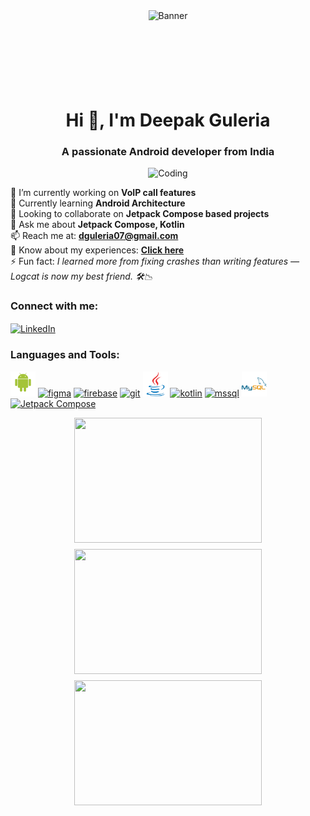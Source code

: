 <!-- BANNER with controlled height -->
<div align="center" style="height:120px; overflow:hidden;">
  <img src="https://1.bp.blogspot.com/-7A4WynwLsMw/XbBpCXG8fHI/AAAAAAAAMt4/uOa1bpLskYgrwGbllhSu2SDj_Mig8SXJQCLcBGAsYHQ/s1600/2000_600px.gif" 
       alt="Banner" style="width: 100%;" />
</div>

<!-- HEADER -->
<h1 align="center">Hi 👋, I'm Deepak Guleria</h1>
<h3 align="center">A passionate Android developer from India</h3>

<!-- CODING GIF centered for mobile friendliness -->
<div align="center">
  <img src="https://cdn.dribbble.com/users/1162077/screenshots/3848914/programmer.gif" alt="Coding" width="300" />
</div>

<!-- BIO -->
<p>
  🔭 I’m currently working on <strong>VoIP call features</strong><br>
  🌱 Currently learning <strong>Android Architecture</strong><br>
  👯 Looking to collaborate on <strong>Jetpack Compose based projects</strong><br>
  💬 Ask me about <strong>Jetpack Compose, Kotlin</strong><br>
  📫 Reach me at: <a href="mailto:dguleria07@gmail.com"><strong>dguleria07@gmail.com</strong></a><br>
  📄 Know about my experiences: <a href="https://drive.google.com/file/d/198xJnmvw2uQpF2cAmF8c_Y3SwQlNOI-q/view?usp=drive_link" target="_blank"><strong>Click here</strong></a><br>
  ⚡ Fun fact: <em>I learned more from fixing crashes than writing features — Logcat is now my best friend. 🛠️📉</em>
</p>

<!-- CONNECT -->
<h3 align="left">Connect with me:</h3>
<p align="left">
  <a href="https://www.linkedin.com/in/deepak-guleria-341392354/" target="blank">
    <img align="center" src="https://raw.githubusercontent.com/rahuldkjain/github-profile-readme-generator/master/src/images/icons/Social/linked-in-alt.svg" alt="LinkedIn" height="30" width="40" />
  </a>
</p>

<!-- TOOLS -->
<h3 align="left">Languages and Tools:</h3>
<p align="left"> 
  <a href="https://developer.android.com" target="_blank"><img src="https://raw.githubusercontent.com/devicons/devicon/master/icons/android/android-original-wordmark.svg" alt="android" width="40" height="40"/></a> 
  <a href="https://www.figma.com/" target="_blank"><img src="https://www.vectorlogo.zone/logos/figma/figma-icon.svg" alt="figma" width="40" height="40"/></a> 
  <a href="https://firebase.google.com/" target="_blank"><img src="https://www.vectorlogo.zone/logos/firebase/firebase-icon.svg" alt="firebase" width="40" height="40"/></a> 
  <a href="https://git-scm.com/" target="_blank"><img src="https://www.vectorlogo.zone/logos/git-scm/git-scm-icon.svg" alt="git" width="40" height="40"/></a> 
  <a href="https://www.java.com" target="_blank"><img src="https://raw.githubusercontent.com/devicons/devicon/master/icons/java/java-original.svg" alt="java" width="40" height="40"/></a> 
  <a href="https://kotlinlang.org" target="_blank"><img src="https://www.vectorlogo.zone/logos/kotlinlang/kotlinlang-icon.svg" alt="kotlin" width="40" height="40"/></a> 
  <a href="https://www.microsoft.com/en-us/sql-server" target="_blank"><img src="https://www.svgrepo.com/show/303229/microsoft-sql-server-logo.svg" alt="mssql" width="40" height="40"/></a> 
  <a href="https://www.mysql.com/" target="_blank"><img src="https://raw.githubusercontent.com/devicons/devicon/master/icons/mysql/mysql-original-wordmark.svg" alt="mysql" width="40" height="40"/></a> 
  <a href="https://developer.android.com/jetpack/compose" target="_blank"><img src="https://blog.stylingandroid.com/wp-content/uploads/2021/05/jetpack-compose-icon_RGB.png" alt="Jetpack Compose" width="40" height="40"/></a>
</p>

<!-- STATS - responsive and aligned -->
<div align="center" style="display: flex; flex-wrap: wrap; gap: 10px; justify-content: center;">
  <img src="https://github-readme-stats.vercel.app/api/top-langs?username=deepakguleria768&show_icons=true&locale=en&layout=compact" width="300" height="200" />
  <img src="https://github-readme-stats.vercel.app/api?username=deepakguleria768&show_icons=true&locale=en" width="300" height="200" />
  <img src="https://github-readme-streak-stats.herokuapp.com/?user=deepakguleria768" width="300" height="200" />
</div>
